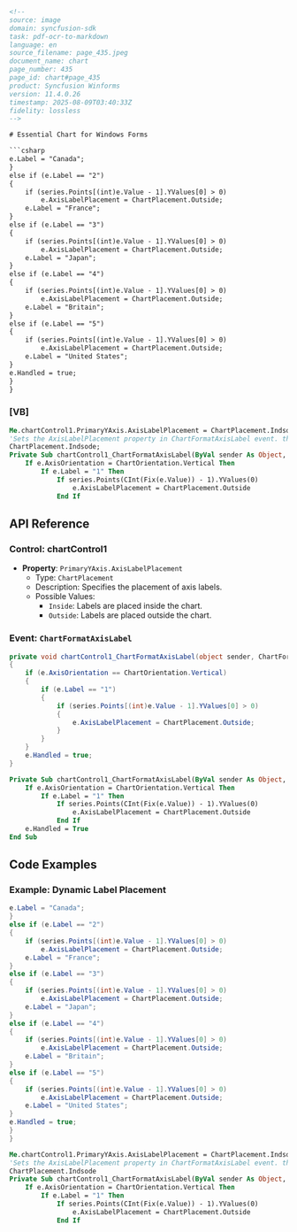 ```html
<!-- 
source: image
domain: syncfusion-sdk
task: pdf-ocr-to-markdown
language: en
source_filename: page_435.jpeg
document_name: chart
page_number: 435
page_id: chart#page_435
product: Syncfusion Winforms
version: 11.4.0.26
timestamp: 2025-08-09T03:40:33Z
fidelity: lossless
-->

# Essential Chart for Windows Forms

```csharp
e.Label = "Canada";
}
else if (e.Label == "2")
{
    if (series.Points[(int)e.Value - 1].YValues[0] > 0)
        e.AxisLabelPlacement = ChartPlacement.Outside;
    e.Label = "France";
}
else if (e.Label == "3")
{
    if (series.Points[(int)e.Value - 1].YValues[0] > 0)
        e.AxisLabelPlacement = ChartPlacement.Outside;
    e.Label = "Japan";
}
else if (e.Label == "4")
{
    if (series.Points[(int)e.Value - 1].YValues[0] > 0)
        e.AxisLabelPlacement = ChartPlacement.Outside;
    e.Label = "Britain";
}
else if (e.Label == "5")
{
    if (series.Points[(int)e.Value - 1].YValues[0] > 0)
        e.AxisLabelPlacement = ChartPlacement.Outside;
    e.Label = "United States";
}
e.Handled = true;
}
}
```

### [VB]
```vb
Me.chartControl1.PrimaryYAxis.AxisLabelPlacement = ChartPlacement.Indsode
'Sets the AxisLabelPlacement property in ChartFormatAxisLabel event. this.chartControl1.PrimaryYAxis.AxisLabelPlacement =
ChartPlacement.Indsode;
Private Sub chartControl1_ChartFormatAxisLabel(ByVal sender As Object, ByVal e As ChartFormatAxisLabelEventArgs)
    If e.AxisOrientation = ChartOrientation.Vertical Then
        If e.Label = "1" Then
            If series.Points(CInt(Fix(e.Value)) - 1).YValues(0)
                e.AxisLabelPlacement = ChartPlacement.Outside
            End If
```

## API Reference

### Control: chartControl1

- **Property**: `PrimaryYAxis.AxisLabelPlacement`
  - Type: `ChartPlacement`
  - Description: Specifies the placement of axis labels.
  - Possible Values:
    - `Inside`: Labels are placed inside the chart.
    - `Outside`: Labels are placed outside the chart.

### Event: `ChartFormatAxisLabel`

```csharp
private void chartControl1_ChartFormatAxisLabel(object sender, ChartFormatAxisLabelEventArgs e)
{
    if (e.AxisOrientation == ChartOrientation.Vertical)
    {
        if (e.Label == "1")
        {
            if (series.Points[(int)e.Value - 1].YValues[0] > 0)
            {
                e.AxisLabelPlacement = ChartPlacement.Outside;
            }
        }
    }
    e.Handled = true;
}
```

```vb
Private Sub chartControl1_ChartFormatAxisLabel(ByVal sender As Object, ByVal e As ChartFormatAxisLabelEventArgs)
    If e.AxisOrientation = ChartOrientation.Vertical Then
        If e.Label = "1" Then
            If series.Points(CInt(Fix(e.Value)) - 1).YValues(0)
                e.AxisLabelPlacement = ChartPlacement.Outside
            End If
    e.Handled = True
End Sub
```

## Code Examples

### Example: Dynamic Label Placement

```csharp
e.Label = "Canada";
}
else if (e.Label == "2")
{
    if (series.Points[(int)e.Value - 1].YValues[0] > 0)
        e.AxisLabelPlacement = ChartPlacement.Outside;
    e.Label = "France";
}
else if (e.Label == "3")
{
    if (series.Points[(int)e.Value - 1].YValues[0] > 0)
        e.AxisLabelPlacement = ChartPlacement.Outside;
    e.Label = "Japan";
}
else if (e.Label == "4")
{
    if (series.Points[(int)e.Value - 1].YValues[0] > 0)
        e.AxisLabelPlacement = ChartPlacement.Outside;
    e.Label = "Britain";
}
else if (e.Label == "5")
{
    if (series.Points[(int)e.Value - 1].YValues[0] > 0)
        e.AxisLabelPlacement = ChartPlacement.Outside;
    e.Label = "United States";
}
e.Handled = true;
}
}
```

```vb
Me.chartControl1.PrimaryYAxis.AxisLabelPlacement = ChartPlacement.Indsode
'Sets the AxisLabelPlacement property in ChartFormatAxisLabel event. this.chartControl1.PrimaryYAxis.AxisLabelPlacement =
ChartPlacement.Indsode
Private Sub chartControl1_ChartFormatAxisLabel(ByVal sender As Object, ByVal e As ChartFormatAxisLabelEventArgs)
    If e.AxisOrientation = ChartOrientation.Vertical Then
        If e.Label = "1" Then
            If series.Points(CInt(Fix(e.Value)) - 1).YValues(0)
                e.AxisLabelPlacement = ChartPlacement.Outside
            End If
```

<!-- tags: [syncfusion, windows forms, chart, axislabel placement, chart axis, chart control, dynamic label placement, chart format axis label event] keywords: [chart, axislabel, label placement, windows forms, dynamic, chart event, chart axis orientation] -->
```